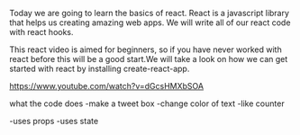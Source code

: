 Today we are going to learn the basics of react. React is a javascript library that helps us creating amazing web apps.
We will write all of our react code with react hooks.

This react video is aimed for beginners, so if you have never worked with react before this will be a good start.We will take a look on how we can get started with react by installing create-react-app.

https://www.youtube.com/watch?v=dGcsHMXbSOA

what the code does
-make a tweet box
-change color of text
-like counter

-uses props
-uses state

